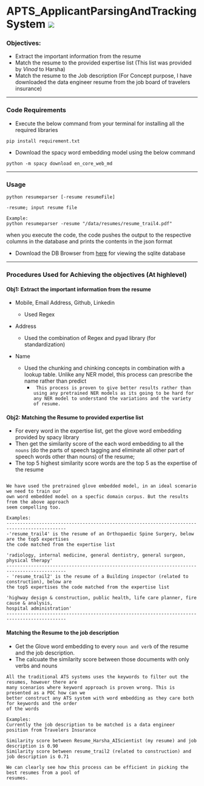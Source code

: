 # APTS_ApplicantParsingAndTrackingSystem ![](https://img.shields.io/badge/Harsha-Karpurapu-brightgreen.svg?colorB=ff0000)

### Objectives: 
- Extract the important information from the resume
- Match the resume to the provided expertise list (This list was provided by *Vinod* to Harsha)
- Match the resume to the Job description (For Concept purpose, I have downloaded the data engineer resume from the job board of travelers insurance)

---

### Code Requirements
- Execute the below command from your terminal for installing all the required libraries

```
pip install requirement.txt
```
- Download the spacy word embedding model using the below command

```
python -m spacy download en_core_web_md
```

---

### Usage

```
python resumeparser [-resume resumeFile]

-resume; input resume file

Example: 
python resumeparser -resume "/data/resumes/resume_trail4.pdf"
```

when you execute the code, the code pushes the output to the respective columns in the database and prints the contents in the json format

- Download the DB Browser from [here](https://sqlitebrowser.org/dl/) for viewing the sqlite database

---

### Procedures Used for Achieving the objectives (At highlevel)

#### Obj1: Extract the important information from the resume
- Mobile, Email Address, Github, Linkedin
  - Used Regex

- Address
  - Used the combination of Regex and pyad library (for standardization)

- Name
  - Used the chunking and chinking concepts in combination with a lookup table. Unlike any NER model, this process can prescribe the name rather than predict
    - ``` This process is proven to give better results rather than using any pretrained NER models as its going to be hard for any NER model to understand the variations and the variety of resume.``` 

#### Obj2: Matching the Resume to provided expertise list

- For every word in the expertise list, get the glove word embedding provided by spacy library
- Then get the similarity score of the each word embedding to all the `nouns` (do the parts of speech tagging and eliminate all other part of speech words  other than nouns) of the resume;
- The top 5 highest similarity score words are the top 5 as the expertise of the resume

```

We have used the pretrained glove embedded model, in an ideal scenario we need to train our 
own word embedded model on a specfic domain corpus. But the results from the above approach 
seem compelling too. 

Examples: 
--------------------------------------------------------------------------------------------
-'resume_trail4' is the resume of an Orthopaedic Spine Surgery, below are the top5 expertises 
the code matched from the expertise list

'radiology, internal medicine, general dentistry, general surgeon, physical therapy'
--------------------------------------------------------------------------------------------
- 'resume_trail2' is the resume of a Building inspector (related to construction), below are 
the top5 expertises the code matched from the expertise list

'highway design & construction, public health, life care planner, fire cause & analysis, 
hospital administration'
--------------------------------------------------------------------------------------------
```

#### Matching the Resume to the job description

- Get the Glove word embedding to every `noun and verb` of the resume and the job description. 
- The calcuate the similarity score between those documents with only verbs and nouns

```
All the traditional ATS systems uses the keywords to filter out the resumes, however there are 
many scenarios where keyword approach is proven wrong. This is presented as a POC how can we 
better construct any ATS system with word embedding as they care both for keywords and the order 
of the words

Examples:
Currently the job description to be matched is a data engineer position from Travelers Insurance

Similarity score between Resume_Harsha_AIScientist (my resume) and job description is 0.90
Similarity score between resume_trail2 (related to construction) and job description is 0.71

We can clearly see how this process can be efficient in picking the best resumes from a pool of 
resumes. 
```



